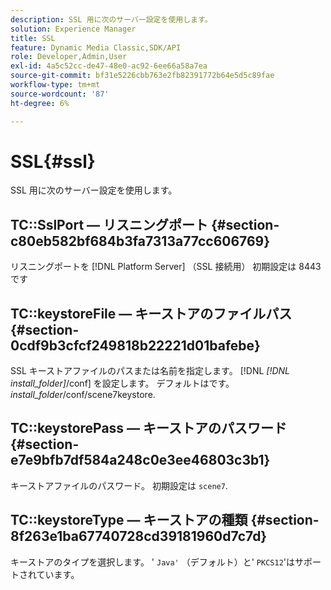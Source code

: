 ```yaml
---
description: SSL 用に次のサーバー設定を使用します。
solution: Experience Manager
title: SSL
feature: Dynamic Media Classic,SDK/API
role: Developer,Admin,User
exl-id: 4a5c52cc-de47-48e0-ac92-6ee66a58a7ea
source-git-commit: bf31e5226cbb763e2fb82391772b64e5d5c89fae
workflow-type: tm+mt
source-wordcount: '87'
ht-degree: 6%

---
```


# SSL{#ssl}

SSL 用に次のサーバー設定を使用します。

## TC::SslPort — リスニングポート {#section-c80eb582bf684b3fa7313a77cc606769}

リスニングポートを [!DNL Platform Server] （SSL 接続用） 初期設定は 8443 です

## TC::keystoreFile — キーストアのファイルパス {#section-0cdf9b3cfcf249818b22221d01bafebe}

SSL キーストアファイルのパスまたは名前を指定します。 [!DNL *[!DNL install_folder]*/conf] を設定します。 デフォルトはです。 *install_folder*/conf/scene7keystore.

## TC::keystorePass — キーストアのパスワード {#section-e7e9bfb7df584a248c0e3ee46803c3b1}

キーストアファイルのパスワード。 初期設定は `scene7`.

## TC::keystoreType — キーストアの種類 {#section-8f263e1ba67740728cd39181960d7c7d}

キーストアのタイプを選択します。 &#39; `Java'` （デフォルト）と&#39; `PKCS12`&#39;はサポートされています。
